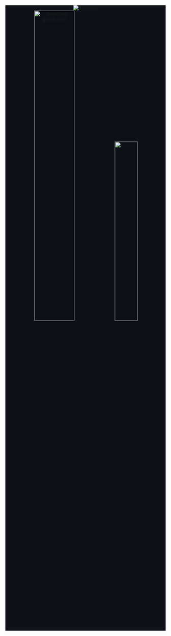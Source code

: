 <!-- # TIMΛSHΛN
- 👋 Hi, I’m @timashan
- 👀 I’m interested in
- 🌱 I’m currently learning
- 💞️ I’m looking to collaborate on web app & platform development
- 📫 How to reach me kavishkatimashan@gmail.com -->

<!-- ![header](https://capsule-render.vercel.app/api?type=waving&color=gradient&height=280&section=header&text=Hi+the&fontSize=90)
![footer](https://capsule-render.vercel.app/api?type=waving&color=gradient&height=150&section=footer) -->

<div style="background: #0D1117">
  <!-- <img width=100% src="img.png"/> -->
<!-- 
  <div align="center">  
    <img src="https://img.shields.io/badge/PyTorch-%23EE4C2C.svg?style=for-the-badge&logo=PyTorch&logoColor=white"/>
    <img src="https://img.shields.io/badge/scikit--learn-%23F7931E.svg?style=for-the-badge&logo=scikit-learn&logoColor=white"/>
    <img src="https://img.shields.io/badge/FastAPI-005571?style=for-the-badge&logo=fastapi"/>
    <img src="https://img.shields.io/badge/Apache%20Spark-FDEE21?style=for-the-badge&logo=apachespark&logoColor=black"/>
    <img src="https://img.shields.io/badge/-Julia-9558B2?style=for-the-badge&logo=julia&logoColor=white"/>
    <img src="https://img.shields.io/badge/power_bi-F2C811?style=for-the-badge&logo=powerbi&logoColor=black"/>
    <img src="https://img.shields.io/badge/React-20232A?style=for-the-badge&logo=react&logoColor=61DAFB"/>
    <img src="https://img.shields.io/badge/next.js-000000?style=for-the-badge&logo=nextdotjs&logoColor=white"/>
    <img src="https://img.shields.io/badge/nestjs-%23E0234E.svg?style=for-the-badge&logo=nestjs&logoColor=white"/>
    <img src="https://img.shields.io/badge/postgres-%23316192.svg?style=for-the-badge&logo=postgresql&logoColor=white"/>
    <img src="https://img.shields.io/badge/MongoDB-4EA94B?style=for-the-badge&logo=mongodb&logoColor=white"/>
    <img src="https://img.shields.io/badge/Amazon%20DynamoDB-4053D6?style=for-the-badge&logo=Amazon%20DynamoDB&logoColor=white"/>
    <img src="https://img.shields.io/badge/AWS-%23FF9900.svg?style=for-the-badge&logo=amazon-aws&logoColor=white"/>
    <img src="https://img.shields.io/badge/chatGPT-74aa9c?style=for-the-badge&logo=openai&logoColor=white"/>
  </div> -->

  <!-- <img width=100% src="https://capsule-render.vercel.app/api?type=waving&color=00bfbf&height=180&section=header&text=TIMΛSHΛN&fontSize=30&fontColor=fff&animation=twinkling&fontAlignY=35"/> -->

  <div align="center"><img src="https://github-readme-streak-stats.herokuapp.com/?user=timashan&theme=black-ice&hide_border=true&stroke=0000&background=0D1117&ring=00bfbf&fire=00bfbf&currStreakLabel=00bfbf" alt="timashan" /></div>

  <!-- <div align="center">
     <a href="https://www.linkedin.com/in/timashan"><img src="https://img.shields.io/badge/LinkedIn-0077B5?style=for-the-badge&logo=linkedin&logoColor=white"/></a>
    <a href="#"><img src="https://img.shields.io/badge/Discord-5865F2?style=for-the-badge&logo=discord&logoColor=white"/></a>
    <a href="https://twitter.com/tima5han"><img src="https://img.shields.io/badge/Twitter-1DA1F2?style=for-the-badge&logo=twitter&logoColor=white"/></a>
  </div> -->
  <!-- <div align="center">
    <a href="https://stats.dooboo.io"><img src="https://stats.dooboo.io/api/github-stats-advanced?login=timashan" width="600" /></a>
  </div> -->

  <!-- ./STAT -->
  <div align="center">  
    <img width="50%" src="https://github-readme-stats.vercel.app/api?username=timashan&show_icons=true&count_private=true&hide_border=true&title_color=00bfbf&icon_color=00bfbf&text_color=c9d1d9&bg_color=0d1117" alt="Timashan github stats" /> 
    <img width="38%" src="https://github-readme-stats.vercel.app/api/top-langs/?username=timashan&layout=compact&hide_border=true&title_color=00bfbf&text_color=00bfbf&bg_color=0d1117" />
  </div>
  <!-- ./STATS -->

<!-- [![Typing SVG](https://readme-typing-svg.herokuapp.com/?color=00bfbf&size=10&center=true&vCenter=true&width=1000&lines=real+eyes;realize;real+lies;)](https://git.io/typing-svg) -->
<!-- <img width=100% src="https://capsule-render.vercel.app/api?type=waving&color=00bfbf&height=120&section=footer"/> -->

<!-- | <a href="#"><img align="center" src="https://github-readme-stats.vercel.app/api?username=timashan&show_icons=true&count_private=true&hide_border=true&title_color=00bfbf&icon_color=00bfbf&text_color=c9d1d9&bg_color=0d1117" alt="Timashan github stats" /></a> | <a href="#"><img align="center" src="https://github-readme-stats.vercel.app/api/top-langs/?username=timashan&layout=compact&hide_border=true&title_color=00bfbf&text_color=00bfbf&bg_color=0d1117" /></a> |
| ------------- | ------------- | -->
</div>

<!-- ![Stats](https://github-readme-stats.vercel.app/api?username=timashan&show_icons=true&count_private=true&hide_border=true&title_color=00bfbf&icon_color=00bfbf&text_color=c9d1d9&bg_color=0d1117)
![Top Langs](https://github-readme-stats.vercel.app/api/top-langs/?username=timashan&hide_border=true&title_color=00bfbf&text_color=00bfbf&bg_color=0d1117) -->
<!---
timashan/timashan is a ✨ special ✨ repository because its `README.md` (this file) appears on your GitHub profile.
You can click the Preview link to take a look at your changes.
--->
